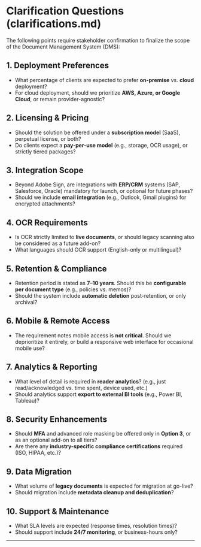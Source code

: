 # Clarification Questions (clarifications.md)

The following points require stakeholder confirmation to finalize the scope of the Document Management System (DMS):

## 1. Deployment Preferences
- What percentage of clients are expected to prefer **on-premise** vs. **cloud** deployment?
- For cloud deployment, should we prioritize **AWS, Azure, or Google Cloud**, or remain provider-agnostic?

## 2. Licensing & Pricing
- Should the solution be offered under a **subscription model** (SaaS), perpetual license, or both?
- Do clients expect a **pay-per-use model** (e.g., storage, OCR usage), or strictly tiered packages?

## 3. Integration Scope
- Beyond Adobe Sign, are integrations with **ERP/CRM** systems (SAP, Salesforce, Oracle) mandatory for launch, or optional for future phases?
- Should we include **email integration** (e.g., Outlook, Gmail plugins) for encrypted attachments?

## 4. OCR Requirements
- Is OCR strictly limited to **live documents**, or should legacy scanning also be considered as a future add-on?
- What languages should OCR support (English-only or multilingual)?

## 5. Retention & Compliance
- Retention period is stated as **7–10 years**. Should this be **configurable per document type** (e.g., policies vs. memos)?
- Should the system include **automatic deletion** post-retention, or only archival?

## 6. Mobile & Remote Access
- The requirement notes mobile access is **not critical**. Should we deprioritize it entirely, or build a responsive web interface for occasional mobile use?

## 7. Analytics & Reporting
- What level of detail is required in **reader analytics**? (e.g., just read/acknowledged vs. time spent, device used, etc.)
- Should analytics support **export to external BI tools** (e.g., Power BI, Tableau)?

## 8. Security Enhancements
- Should **MFA** and advanced role masking be offered only in **Option 3**, or as an optional add-on to all tiers?
- Are there any **industry-specific compliance certifications** required (ISO, HIPAA, etc.)?

## 9. Data Migration
- What volume of **legacy documents** is expected for migration at go-live?
- Should migration include **metadata cleanup and deduplication**?

## 10. Support & Maintenance
- What SLA levels are expected (response times, resolution times)?
- Should support include **24/7 monitoring**, or business-hours only?

---
